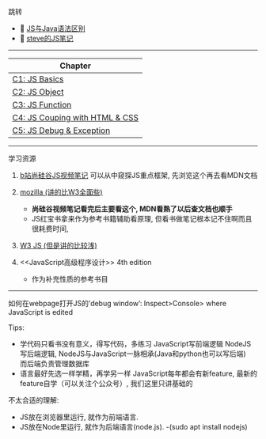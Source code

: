 跳转

+ :pencil: [JS与Java语法区别](./JS_Vs_Java.md)
+ :pencil: [steve的JS笔记](./Js.md)

---

Chapter | 
------ | 
[C1: JS Basics](./C1_JS_Basics/README.md)   |   
[C2: JS Object](./C2_Object/JS_object.md) |
[C3: JS Function](./C3_Function/README.md) |
[C4: JS Couping with HTML & CSS](./C4_CoupingWithHTMLCSS/README.md) |
[C5: JS Debug & Exception](./C5_Debug/README.md) |

---
学习资源

1. [b站尚硅谷JS视频笔记](https://github.com/limingzhong61/LearningNotes/blob/master/JSNote/JavaScript/JavaScript.md) 
   可以从中窥探JS重点框架, 先浏览这个再去看MDN文档

2. [mozilla (讲的比W3全面些)](https://developer.mozilla.org/en-US/docs/Web/JavaScript) 
   + **尚硅谷视频笔记看完后主要看这个, MDN看熟了以后查文档也顺手**
   + JS红宝书拿来作为参考书籍辅助看原理, 但看书做笔记根本记不住啊而且很耗费时间,

3. [W3 JS (但是讲的比较浅)](https://www.w3schools.com/js/default.asp)

4. <<JavaScript高级程序设计>> 4th edition
   - 作为补充性质的参考书目

---

如何在webpage打开JS的’debug window’: Inspect>Console> where JavaScript is edited

Tips: 
+ 学代码只看书没有意义，得写代码，多练习
    JavaScript写前端逻辑
    NodeJS写后端逻辑, NodeJS与JavaScript一脉相承(Java和python也可以写后端)  
    而后端负责管理数据库
+ 语言最好先选一样学精，再学另一样
    JavaScript每年都会有新feature, 最新的feature自学（可以关注个公众号）, 我们这里只讲基础的

不太合适的理解:
+ JS放在浏览器里运行, 就作为前端语言.
+ JS放在Node里运行, 就作为后端语言(node.js). -(sudo apt install nodejs)





